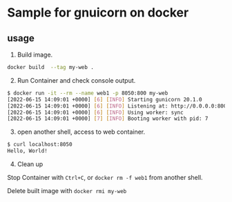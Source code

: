 # Sample for gnuicorn on docker

## usage

1. Build image.

```bash
docker build  --tag my-web .
```

2. Run Container and check console output.

```bash
$ docker run -it --rm --name web1 -p 8050:800 my-web
[2022-06-15 14:09:01 +0000] [6] [INFO] Starting gunicorn 20.1.0
[2022-06-15 14:09:01 +0000] [6] [INFO] Listening at: http://0.0.0.0:800 (6)
[2022-06-15 14:09:01 +0000] [6] [INFO] Using worker: sync
[2022-06-15 14:09:01 +0000] [7] [INFO] Booting worker with pid: 7
```

3. open another shell, access to web container.

```bash
$ curl localhost:8050
Hello, World!
```

4. Clean up

Stop Container with ```Ctrl+C```, or ```docker rm -f web1``` from another shell.

Delete built image with ```docker rmi my-web```
